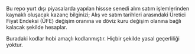 Bu repo yurt dışı piyasalarda yapılan hissse senedi alım satım işlemlerinden kaynaklı oluşacak kazanç bilginizi; 
Alış ve satım tarihleri arasındaki Üretici Fiyat Endeksi (ÜFE) değişim oranına ve döviz kuru değişim olanına bağlı kalacak şekilde hesaplar.

Buradaki kodlar hobi amaçlı kodlanmıştır. Hiçbir şekilde yasal geçerliliği yoktur.
